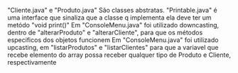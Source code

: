"Cliente.java" e "Produto.java" São classes abstratas.
"Printable.java" é uma interface que sinaliza que a classe q implementa ela deve ter um metódo "void print()"
Em "ConsoleMenu.java" foi utilizado downcasting, dentro de "alterarProduto" e "alterarCliente", para que os métodos especificos dos objetos funcionem
Em "ConsoleMenu.java" foi utilizado upcasting, em "listarProdutos" e "listarClientes" para que a variavel que recebe elemento do array possa receber qualquer tipo de Produto e Cliente, respectivamente
